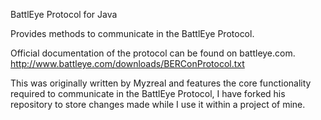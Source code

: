 BattlEye Protocol for Java

Provides methods to communicate in the BattlEye Protocol.

Official documentation of the protocol can be found on battleye.com.
http://www.battleye.com/downloads/BERConProtocol.txt

This was originally written by Myzreal and features the core functionality required to communicate in the BattlEye Protocol, I have forked his repository to store changes made while I use it within a project of mine.
